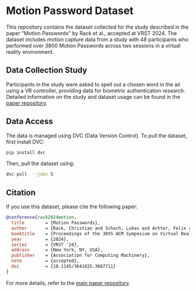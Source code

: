 # Motion Password Dataset

This repository contains the dataset collected for the study described in the paper "Motion Passwords" by Rack et al., accepted at VRST 2024. The dataset includes motion capture data from a study with 48 participants who performed over 3800 Motion Passwords across two sessions in a virtual reality environment.

## Data Collection Study

Participants in the study were asked to spell out a chosen word in the air using a VR controller, providing data for biometric authentication research. Detailed information on the study and dataset usage can be found in the [paper repository](https://github.com/cschell/MoPs).

## Data Access

The data is managed using DVC (Data Version Control). To pull the dataset, first install DVC:

```bash
pip install dvc
```

Then, pull the dataset using:

```bash
dvc pull  --jobs 5
```

## Citation

If you use this dataset, please cite the following paper:

```bibtex
@conference{rack2024motion,
  title        = {Motion Passwords},
  author       = {Rack, Christian and Schach, Lukas and Achter, Felix and Shehada, Yousof and Lin, Jinghuai and Latoschik, Marc Erich},
  booktitle    = {Proceedings of the 30th ACM Symposium on Virtual Reality Software and Technology},
  year         = {2024},
  series       = {VRST '24},
  address      = {New York, NY, USA},
  publisher    = {Association for Computing Machinery},
  note         = {accepted},
  doi          = {10.1145/3641825.3687711}
}
```

For more details, refer to the [main paper repository](https://github.com/cschell/MoPs).
